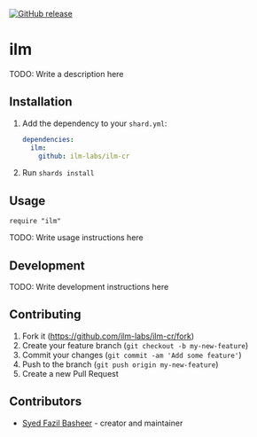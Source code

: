 [![GitHub release](https://img.shields.io/github/release/ilm-labs/ilm-cr.svg)](https://github.com/ilm-labs/ilm-cr/releases)

# ilm

TODO: Write a description here

## Installation

1. Add the dependency to your `shard.yml`:

   ```yaml
   dependencies:
     ilm:
       github: ilm-labs/ilm-cr
   ```

2. Run `shards install`

## Usage

```crystal
require "ilm"
```

TODO: Write usage instructions here

## Development

TODO: Write development instructions here

## Contributing

1. Fork it (<https://github.com/ilm-labs/ilm-cr/fork>)
2. Create your feature branch (`git checkout -b my-new-feature`)
3. Commit your changes (`git commit -am 'Add some feature'`)
4. Push to the branch (`git push origin my-new-feature`)
5. Create a new Pull Request

## Contributors

- [Syed Fazil Basheer](https://github.com/ilm-labs) - creator and maintainer
